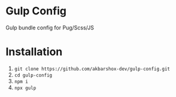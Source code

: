 # Gulp Config
Gulp bundle config for Pug/Scss/JS 

# Installation
1. `git clone https://github.com/akbarshox-dev/gulp-config.git`
2. `cd gulp-config`
3. `npm i`
4. `npx gulp`